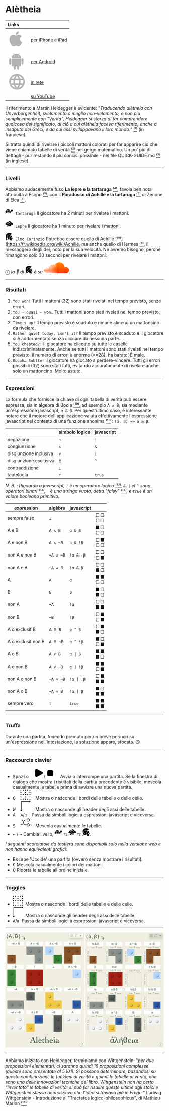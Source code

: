 # Alètheia

<!-- ⁰¹²³⁴⁵⁶⁷⁸⁹ -->

| Links                                                    |                                                                                              |
| :------------------------------------------------------- | :------------------------------------------------------------------------------------------- |
| ![Apple App Store](assets/svg/Apple_logo_grey.svg)       | [per iPhone e iPad](https://apps.apple.com/us/app/aletheia-by-%C3%A6quologica/id6476017817)  |
| ![Android App Store](assets/svg/android-svgrepo-com.svg) | [per Android](https://play.google.com/store/apps/details?id=com.cthiebaud.aletheia.twa)      |
| ![WWW](assets/svg/internet-svgrepo-com.svg)              | [in rete](https://aletheia.cthiebaud.com/)                                                   |
|                                                          | [su YouTube](https://youtu.be/ayb2metdNAI)                                                   |

Il riferimento a Martin Heidegger è evidente: "*Traducendo alètheia con Unverborgenheit, svelamento o meglio non-velamento, e non più semplicemente con "Verità", Heidegger si sforza di far comprendere qualcosa del significato, di ciò a cui alètheia faceva riferimento, anche a insaputa dei Greci, e da cui essi sviluppavano il loro mondo.*" [⁽¹⁾](https://fr.wikipedia.org/wiki/Al%C3%A8theia_dans_la_philosophie_de_Martin_Heidegger) (in francese).

Si tratta quindi di rivelare i piccoli mattoni colorati per far apparire ciò che viene chiamato tabelle di verità [⁽²⁾](https://it.wikipedia.org/wiki/Tabella_della_verit%C3%A0) nel gergo matematico. Un po' più di dettagli - pur restando il più concisi possibile - nel file QUICK-GUIDE.md [⁽³⁾](QUICK-GUIDE.md) (in inglese).

--- 

### Livelli

Abbiamo audacemente fuso **La lepre e la tartaruga** [⁽⁴⁾](https://it.wikipedia.org/wiki/La_lepre_e_la_tartaruga), favola ben nota attribuita a Esopo [⁽⁵⁾](https://it.wikipedia.org/wiki/Esopo), con il **Paradosso di Achille e la tartaruga** [⁽⁶⁾](https://it.wikipedia.org/wiki/Paradosso_di_Achille_e_la_tartaruga) di Zenone di Elea [⁽⁷⁾](https://it.wikipedia.org/wiki/Zenone_di_Elea).

<img src="svg/tortoise-fill-svgrepo-com.svg" style="width: 24px;">&nbsp; `Tartaruga` Il giocatore ha 2 minuti per rivelare i mattoni.

<img src="svg/hare-fill-svgrepo-com.svg" style="width: 24px;">&nbsp; `Lepre`  Il giocatore ha 1 minuto per rivelare i mattoni.

<img src="svg/ancient-greek-helmet-1-svgrepo-com.svg" style="width: 24px;">&nbsp; `Elmo Corinzio` Potrebbe essere quello di Achille [⁽⁸⁾](https://fr.wikipedia.org/wiki/Achille, ma anche quello di Hermes [⁽⁹⁾](https://fr.wikipedia.org/wiki/Herm%C3%A8s), il messaggero degli dei, noto per la sua velocità. Ne avremo bisogno, perché rimangono solo 30 secondi per rivelare i mattoni.

ⓘ *la 🎵 di <img src="svg/ancient-greek-helmet-1-svgrepo-com.svg" alt="Achilles" style="width: 24px;">
è su [![SoundCloud](svg/soundcloud.svg)](https://soundcloud.com/christophe-thiebaud/aletheia?si=83569a3c774e4cdf84c684e74478af34&utm_source=clipboard&utm_medium=text&utm_campaign=social_sharing).*

--- 

### Risultati

1. `You won!` Tutti i mattoni (32) sono stati rivelati nel tempo previsto, senza errori.
2. `You - quasi - won…` Tutti i mattoni sono stati rivelati nel tempo previsto, con errori.
3. `Time's up!` Il tempo previsto è scaduto e rimane almeno un mattoncino da rivelare.
4. `Rather quiet today, isn't it?` Il tempo previsto è scaduto e il giocatore si è addormentato senza cliccare da nessuna parte.
5. `You cheated?!` Il giocatore ha cliccato su tutte le caselle indiscriminatamente. Anche se tutti i mattoni sono stati rivelati nel tempo previsto, il numero di errori è enorme (>=28), ha barato! È male.
6. `Ooooh… Subtle!` Il giocatore ha giocato a perdere-vincere. Tutti gli errori possibili (32) sono stati fatti, evitando accuratamente di rivelare anche solo un mattoncino. Molto astuto.

--- 

### Espressioni

La formula che fornisce la chiave di ogni tabella di verità può essere espressa, sia in algebra di Boole [⁽¹⁰⁾](https://fr.wikipedia.org/wiki/Alg%C3%A8bre_de_Boole_(logique)), ad esempio `𝖠 ∧ 𝖡`, sia mediante un'espressione javascript, `α & β`. Per quest'ultimo caso, è interessante notare che il motore dell'applicazione valuta effettivamente l'espressione javascript nel contesto di una funzione anonima [⁽¹¹⁾](https://fr.wikipedia.org/wiki/Fonction_anonyme) : `(α, β) => α & β`.

|  | simbolo logico | javascript |
|---|---|---|
| negazione              | `¬`  | `!`   |
| congiunzione           | `∧`  | `&`   |
| disgiunzione inclusiva | `∨`  | `\|`  |
| disgiunzione esclusiva | `⊻`  | `^`   |
| contraddizione         | `⊥`  | ` `   |
| tautologia            | `⊤`  | `true`|

*N. B. : Riguardo a javascript, `!` è un operatore logico [⁽¹²⁾](https://developer.mozilla.org/fr/docs/Web/JavaScript/Guide/Expressions_and_operators#op%C3%A9rateurs_logiques), `&`, `|` et `^` sono operatori binari [⁽¹³⁾](https://developer.mozilla.org/fr/docs/Web/JavaScript/Guide/Expressions_and_operators#op%C3%A9rateurs_binaires), ` ` è una stringa vuota, detta "falsy" [⁽¹⁴⁾](https://fr.wiktionary.org/wiki/falsy), e `true` è un valore booleano primitivo.*

<!-- https://fr.wikipedia.org/wiki/Liste_de_symboles_logiques -->

| expression | algèbre | javascript |  |
|---|---|---|---|
| sempre falso      | `⊥`       | ` `        | □ □<br>□ □ |
| A e B              | `𝖠 ∧ 𝖡`   | `α & β`    | ■ □<br>□ □ |
| A e non B          | `𝖠 ∧ ¬𝖡`  | `α & !β`   | □ ■<br>□ □ |
| non A e non B      | `¬𝖠 ∧ ¬𝖡` | `!α & !β`  | □ □<br>□ ■ |
| non A e B          | `¬𝖠 ∧ 𝖡`  | `!α & β`   | □ □<br>■ □ |
| A                   | `𝖠`       | `α`        | ■ ■<br>□ □ |
| B                   | `𝖡`       | `β`        | ■ □<br>■ □ |
| non A               | `¬𝖠`      | `!α`       | □ □<br>■ ■ |
| non B               | `¬𝖡`      | `!β`       | □ ■<br>□ ■ |
| A o exclusif B     | `𝖠 ⊻ 𝖡`   | `α ^ β`    | □ ■<br>■ □ | 
| A o exclusif non B | `𝖠 ⊻ ¬𝖡`  | `α ^ !β`   | ■ □<br>□ ■ |
| A o B              | `𝖠 ∨ 𝖡`   | `α \| β`   | ■ ■<br>■ □ |
| A o non B          | `𝖠 ∨ ¬𝖡`  | `α \| !β`  | ■ ■<br>□ ■ |
| non A o non B      | `¬𝖠 ∨ ¬𝖡` | `!α \| !β` | □ ■<br>■ ■ |
| non A o B          | `¬𝖠 ∨ 𝖡`  | `!α \| β`  | ■ □<br>■ ■ |
| sempre vero      | `⊤`       | `true`     | ■ ■<br>■ ■ |

--- 

### Truffa

Durante una partita, tenendo premuto per un breve periodo su un'espressione nell'intestazione, la soluzione appare, sfocata. 😉

--- 

### Raccourcis clavier

* <kbd>Spazio</kbd> &nbsp;&nbsp;&nbsp;<img src="svg/b-start.svg">/<img src="svg/b-stop.svg" >&nbsp;&nbsp;&nbsp; Avvia o interrompe una partita. Se la finestra di dialogo che mostra i risultati della partita precedente è visibile, mescola casualmente le tabelle prima di avviare una nuova partita.
* <kbd>Q</kbd> &nbsp;&nbsp;&nbsp;<img src="svg/b-grid.svg"   >&nbsp;&nbsp;&nbsp; Mostra o nasconde i bordi delle tabelle e delle celle.
* <kbd>W</kbd> &nbsp;&nbsp;&nbsp;<img src="svg/b-axes.svg"   >&nbsp;&nbsp;&nbsp; Mostra o nasconde gli header degli assi delle tabelle.
* <kbd>A</kbd> &nbsp;&nbsp;&nbsp;`𝖠`/`α`&nbsp;&nbsp;&nbsp; Passa da simboli logici a espressioni javascript e viceversa.
* <kbd>S</kbd> &nbsp;&nbsp;&nbsp;<img src="svg/b-shuffle.svg">&nbsp;&nbsp;&nbsp; Mescola casualmente le tabelle.
* <kbd>←</kbd> / <kbd>→</kbd> Cambia livello, <img src="svg/tortoise-fill-svgrepo-com.svg" style="width: 24px;"> ⇆ <img src="svg/hare-fill-svgrepo-com.svg" style="width: 24px;"> ⇆ <img src="svg/ancient-greek-helmet-1-svgrepo-com.svg" style="width: 24px;">.

*I seguenti scorciatoie da tastiera sono disponibili solo nella versione web e non hanno equivalenti grafici:*
* <kbd>Escape</kbd>  'Uccide' una partita (ovvero senza mostrare i risultati).
* <kbd>C</kbd> Mescola casualmente i colori dei mattoni.
* <kbd>O</kbd> Riporta le tabelle all'ordine iniziale.

--- 

### Toggles 

* <img src="svg/b-grid.svg" >&nbsp; Mostra o nasconde i bordi delle tabelle e delle celle.
* <img src="svg/b-axes.svg" >&nbsp; Mostra o nasconde gli header degli assi delle tabelle.
* `𝖠`/`α`&nbsp; Passa da simboli logici a espressioni javascript e viceversa.

--- 

![ἀλήθεια](screenshots/2024-03-20_2330x1688.jpg)

--- 

Abbiamo iniziato con Heidegger, terminiamo con Wittgenstein: "*per due proposizioni elementari, ci saranno quindi 16 proposizioni complesse (queste sono presentate al 5.101). Si possono determinare, basandosi su queste combinazioni, le funzioni di verità e quindi le tabelle di verità, che sono una delle innovazioni tecniche del libro. Wittgenstein non ha certo "inventato" le tabelle di verità: si può far risalire queste ultime agli stoici e Wittgenstein stesso riconosceva che l'idea si trovava già in Frege.*" Ludwig Wittgenstein - Introduzione al "Tractatus logico-philosophicus", di Mathieu Marion [⁽¹⁵⁾](https://www.cairn.info/ludwig-wittgenstein--9782130533344-page-85.htm)
